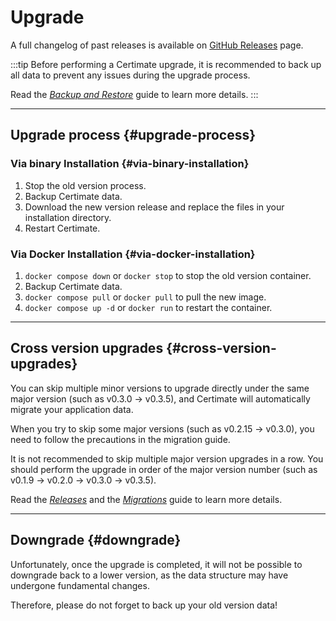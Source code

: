 ﻿# Upgrade

A full changelog of past releases is available on [GitHub Releases](https://github.com/certimate-go/certimate/releases) page.

:::tip
Before performing a Certimate upgrade, it is recommended to back up all data to prevent any issues during the upgrade process.

Read the _[Backup and Restore](/docs/getting-started/backup)_ guide to learn more details.
:::

---

## Upgrade process {#upgrade-process}

### Via binary Installation {#via-binary-installation}

1. Stop the old version process.
2. Backup Certimate data.
3. Download the new version release and replace the files in your installation directory.
4. Restart Certimate.

### Via Docker Installation {#via-docker-installation}

1. `docker compose down` or `docker stop` to stop the old version container.
2. Backup Certimate data.
3. `docker compose pull` or `docker pull` to pull the new image.
4. `docker compose up -d` or `docker run` to restart the container.

---

## Cross version upgrades {#cross-version-upgrades}

You can skip multiple minor versions to upgrade directly under the same major version (such as v0.3.0 → v0.3.5), and Certimate will automatically migrate your application data.

When you try to skip some major versions (such as v0.2.15 → v0.3.0), you need to follow the precautions in the migration guide.

It is not recommended to skip multiple major version upgrades in a row. You should perform the upgrade in order of the major version number (such as v0.1.9 → v0.2.0 → v0.3.0 → v0.3.5).

Read the _[Releases](/docs/about/releases)_ and the _[Migrations](/docs/migrations/)_ guide to learn more details.

---

## Downgrade {#downgrade}

Unfortunately, once the upgrade is completed, it will not be possible to downgrade back to a lower version, as the data structure may have undergone fundamental changes.

Therefore, please do not forget to back up your old version data!
